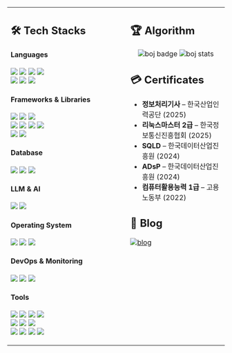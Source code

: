 <!-- ========= 2-COLUMN START ========= -->
<table width="100%">
  <tbody>
  <tr>
    <!-- LEFT: Tech Stacks -->
    <td width="55%" valign="top">
      <h2>🛠 Tech Stacks</h2>
      <h4>Languages</h4>
      <p>
        <img src="https://img.shields.io/badge/Java-%23ED8B00.svg?style=flat&logo=openjdk&logoColor=white">
        <img src="https://img.shields.io/badge/Python-3776AB?style=flat&logo=python&logoColor=white">
        <img src="https://img.shields.io/badge/C++-00599C?style=flat&logo=c%2B%2B&logoColor=white">
        <img src="https://img.shields.io/badge/C-A8B9CC?style=flat&logo=c&logoColor=white"><br>
        <img src="https://img.shields.io/badge/HTML5-E34F26?style=flat&logo=html5&logoColor=white">
        <img src="https://img.shields.io/badge/CSS3-1572B6?style=flat&logo=CSS&logoColor=white">
        <img src="https://img.shields.io/badge/JavaScript-F7DF1E?style=flat&logo=javascript&logoColor=black">
      </p>
      <h4>Frameworks &amp; Libraries</h4>
      <p>
        <img src="https://img.shields.io/badge/Spring-6DB33F?style=flat&logo=spring&logoColor=white">
        <img src="https://img.shields.io/badge/Spring_Boot-6DB33F?style=flat&logo=springboot&logoColor=white">
        <img src="https://img.shields.io/badge/Spring_Security-6DB33F?style=flat&logo=springsecurity&logoColor=white"><br>
        <img src="https://img.shields.io/badge/Flask-000000?style=flat&logo=flask&logoColor=white">
        <img src="https://img.shields.io/badge/Node.js-339933?style=flat&logo=node.js&logoColor=white">
        <img src="https://img.shields.io/badge/Anaconda-44A833?style=flat&logo=anaconda&logoColor=fff">
        <img src="https://img.shields.io/badge/FastAPI-009485.svg?logo=fastapi&logoColor=white"><br>
        <img src="https://img.shields.io/badge/Apache%20Kafka-000?style=flat&logo=apachekafka">
        <img src="https://img.shields.io/badge/Rabbitmq-FF6600?style=flat&logo=rabbitmq&logoColor=white">
      </p>
      <h4>Database</h4>
      <p>
        <img src="https://img.shields.io/badge/MySQL-4479A1?style=flat&logo=mysql&logoColor=white">
        <img src="https://img.shields.io/badge/MongoDB-47A248?style=flat&logo=mongodb&logoColor=white">
        <img src="https://img.shields.io/badge/Redis-FF4438?style=flat&logo=redis&logoColor=white">
      </p>
      <h4>LLM &amp; AI</h4>
      <p>
        <img src="https://img.shields.io/badge/Google%20Gemini%20API-886FBF?style=flat&logo=googlegemini&logoColor=fff">
        <img src="https://img.shields.io/badge/OpenAI%20API-412991?style=flat&logo=openai&logoColor=white">
      </p>
      <h4>Operating System</h4>
      <p>
        <img src="https://custom-icon-badges.demolab.com/badge/Windows-0078D6?logo=windows11&logoColor=white">
        <img src="https://img.shields.io/badge/Ubuntu-E95420?logo=ubuntu&logoColor=white">
        <img src="https://img.shields.io/badge/Linux-FCC624?logo=linux&logoColor=black">
      </p>
      <h4>DevOps &amp; Monitoring</h4>
      <p>
        <img src="https://img.shields.io/badge/Docker-2496ED?style=flat&logo=docker&logoColor=white">
        <img src="https://img.shields.io/badge/Elasticsearch-005571?style=flat&logo=elasticsearch&logoColor=white">
        <img src="https://img.shields.io/badge/Kibana-005571?style=flat&logo=kibana&logoColor=white">
      </p>
      <h4>Tools</h4>
      <p>
        <img src="https://img.shields.io/badge/Notion-000000?style=flat&logo=notion&logoColor=white">
        <img src="https://img.shields.io/badge/Slack-4A154B?style=flat&logo=slack&logoColor=white">
        <img src="https://img.shields.io/badge/Eclipse-2C2255?style=flat&logo=eclipseide&logoColor=white">
        <img src="https://img.shields.io/badge/Zoom-2D8CFF?style=flat&logo=zoom&logoColor=white"><br>
        <img src="https://img.shields.io/badge/IntelliJIDEA-000000.svg?style=flat&logo=intellij-idea&logoColor=white">
        <img src="https://custom-icon-badges.demolab.com/badge/Visual%20Studio%20Code-0078d7.svg?style=flat&logo=vsc&logoColor=white">
        <img src="https://img.shields.io/badge/Postman-FF6C37?style=flat&logo=postman&logoColor=white"><br>
        <img src="https://img.shields.io/badge/GitHub%20Pages-121013?style=flat&logo=github&logoColor=white">
        <img src="https://img.shields.io/badge/Git-F05032?style=flat&logo=git&logoColor=fff">
        <img src="https://custom-icon-badges.demolab.com/badge/Cursor-000000?style=flat&logo=cursor-ai-white">
        <img src="https://img.shields.io/badge/Swagger-85EA2D?style=flat&logo=swagger&logoColor=white">
      </p>
    </td>
    <!-- RIGHT: Algorithm, Certificates, Blog -->
    <td width="45%" valign="top">
      <h2>🏆 Algorithm</h2>
      <p align="center">
        <img src="https://mazassumnida.wtf/api/v2/generate_badge?boj=hsh11" alt="boj badge">
        <img src="https://mazandi.herokuapp.com/api?handle=hsh11&theme=cold" alt="boj stats">
      </p>
      <h2>💳 Certificates</h2>
      <ul>
        <li><b>정보처리기사</b> – 한국산업인력공단 (2025)</li>
        <li><b>리눅스마스터 2급</b> – 한국정보통신진흥협회 (2025)</li>
        <li><b>SQLD</b> – 한국데이터산업진흥원 (2024)</li>
        <li><b>ADsP</b> – 한국데이터산업진흥원 (2024)</li>
        <li><b>컴퓨터활용능력 1급</b> – 고용노동부 (2022)</li>
      </ul>
      <h2>📖 Blog</h2>
      <p>
        <a href="https://hsh-11.github.io" target="_blank" rel="noreferrer">
          <img src="https://img.shields.io/badge/Blog-GitHub.io-blue?logo=github" alt="blog">
        </a>
      </p>
    </td>
  </tr>
  </tbody>
</table>
<!-- ========= 2-COLUMN END ========= -->
